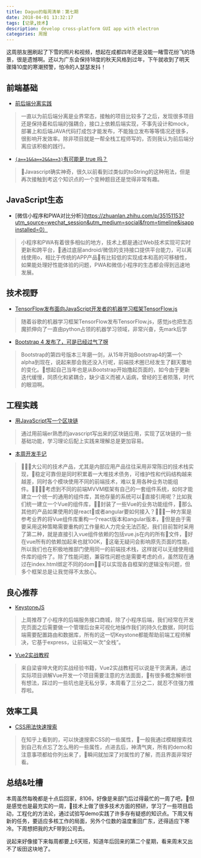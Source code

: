```yaml
---
title: Daguo的每周清单：第七期
date: 2018-04-01 13:32:17
tags: [记录,技术]
description: develop cross-platform GUI app with electron
categories: 周报
---
```


这周朋友圈刷起了下雪的照片和视频，想起在成都四年还是没能一睹雪花纷飞的场景，很是遗憾啊。还以为广东会保持18度的秋天风格到过年，下午就收到了明天骤降10度的寒潮预警，怕冷的人瑟瑟发抖！
<!--more-->

## 前端基础
- [前后端分离实践](https://mp.weixin.qq.com/s/nKvjsU2frT5NDU4DLWqvYg?scene=25#wechat_redirect)
> 一直以为前后端分离是业界常态，接触的项目比较多了之后，发现很多项目还是保持着和后端的强耦合，接口上依赖后端实现，不事先设计和mock，部署上和后端JAVA代码打成包才能发布，不能独立发布等等情况还很多，很影响开发效率。除非项目就是一帮全栈工程师写的，否则我认为前后端分离应该积极的践行。

- [`(a==1&&a==2&&a==3)`有可能是 true 吗？](https://www.tuicool.com/wx/Z3uaMzA)
> Javascript确实神奇，很久以前看到过类似的toString的这种用法，但是再次接触到考这个知识点的一个变种题目还是觉得非常有趣。

## JavaScript生态
- [微信小程序和PWA对比分析](https://zhuanlan.zhihu.com/p/35151153?utm_source=wechat_session&utm_medium=social&from=timeline&isappinstalled=0）
> 小程序和PWA有着很多相似的地方，技术上都是通过Web技术实现可实时更新和跨平台，通过底层android/微信的支持接口提供平台能力，可以离线使用o，相比于传统的APP产品有比较低的实现成本和高的可移植性，如果能处理好性能体验的问题，PWA和微信小程序的生态都会得到迅速地发展。


## 技术视野
- [TensorFlow发布面向JavaScript开发者的机器学习框架TensorFlow.js](https://juejin.im/pin/5a695e3b51882563db3cb72d?utm_medium=pwapyq&utm_source=weixinqun&from=timeline)
> 随着谷歌的机器学习框架TensorFlow发布TensorFlow.js，感觉js也把生态魔抓伸向了一直由python占领的机器学习领域，非常兴奋，先mark后学

- [Bootstrap 4 发布了，可是已经过气了呀](https://mp.weixin.qq.com/s?__biz=MzIwNjQwMzUwMQ==&mid=2247485752&idx=1&sn=c59b754ad87382c9bb0f67466036a830&chksm=97236bfaa054e2ecf4f2c9b904c99f914b4124cd96bbef00638b2ebf083b0dacf85b9abcee4f&mpshare=1&scene=1&srcid=0128yJYuM72IEU8mokTjIfoo#rd)
> Bootstrap的第四号版本三年磨一剑，从15年开始Bootstrap4的第一个alpha到现在，说起来那会我还没入行呢，前端技术圈已经发生了翻天覆地的变化。想起自己当年也是从Bootstrap开始撸起页面的，如今由于更新迭代缓慢，同质化和紧耦合，缺少语义而被人诟病，曾经的王者陨落，时代的眼泪啊。

## 工程实践
- [用JavaScript写一个区块链](https://mp.weixin.qq.com/s?__biz=MjM5MTA1MjAxMQ==&mid=2651228053&idx=1&sn=38e580fcf3d059120c4498cdaa4a20a0&chksm=bd495e118a3ed707a0ef2320e748c81a673ec402bdd74969b653e45c3f8ee7d0ae5b6b13dd56&mpshare=1&scene=1&srcid=0316Sj7aMWiooaoXiEEmbmuv#rd)
> 通过用前端er熟悉的javascript写出来的区块链应用，实现了区块链的一些基础功能，学习理论后配上实践来理解总是更加容易。

- [本周开发手记](#工程实践)
> 大公司的技术产品，尤其是内部应用产品往往采用非常陈旧的技术栈实现，稳定可靠但是同时积累着一大堆技术债务，可维护性和代码结构越来越差，同时各个模块使用不同的前端技术，难以复用各种业务功能组件。考虑到不同的前端MVVM框架有自己的一套组件系统，如何才能建立一个统一的通用的组件库，其他存量的系统可以直接引用呢？比如我们统一建立一个Vue的组件库，封装了一些Vue的业务功能组件，那么其他的产品如果使用的是react或者angular要如何接入？一种方案是参考业界的将Vue组件库重构一个react版本和angular版本，但是由于需要采用这种策略需要重构的工作量和人力完全无法匹配，我们目前暂时采用了第二种，就是直接引入vue组件依赖的包括vue.js在内的所有文件，好在vue所有的依赖加起来也就100K，这毫无疑问会影响原先页面的性能，所以我们也在积极地推部门使用同一的前端技术栈，这样就可以无缝使用组件库的组件了。除了性能问题，兼容性问题也是需要考虑的点，虽然现在通过在index.html绑定不同的dom可以实现各自框架的逻辑没有问题，但多个框架总是让我觉得不太放心。

## 良心推荐
- [KeystoneJS](https://segmentfault.com/a/1190000004646121)
> 上周推荐了小程序的后端服务接口商城，除了小程序后端，我们经常在开发完页面之后需要做一个管理后台来可视化地操作我们的持久化数据，同时后端需要配置路由和数据库，所有的这一切Keystone都能帮助前端工程师解决，它基于express，让前端又一次“全栈”。

- [Vue2实战教程](https://item.jd.com/12176536.html)
> 来自梁睿坤大佬的实战经验书籍，Vue2实战教程可以说是干货满满，通过实际项目讲解Vue开发一个项目需要注意的方法面面，有很多概念解析很有想法，踩过的一些坑也是无私分享，本周看了三分之二，就忍不住强力推荐啦。

## 效率工具
- [CSS用法快速搜索](http://cssreference.io/)
> 在知乎上看到的，可以快速搜索CSS的一些属性，一般我通过模糊搜索找到自己有点忘了怎么用的一些属性，点进去后，神清气爽，所有的demo和注意事项都给你列出来了，瞬间就加深了对属性的了解，而且界面非常好看。

## 总结&吐槽
本周虽然每晚都是十点后回家，8106，好像是来部门后过得最忙的一周了吧，但是感觉也是最充实的一周，技术上做了很多技术方面的预研，学习了一些项目启动，工程化的方法论，通过试验写demo实践了许多存有疑惑的知识点。下周又有新的任务，要适应多核工作的局面，另外个位数的温度重回广东，还得适应下寒冷。下周想把我的大F带到公司去。

说起来好像接下来每周都要上6天班，知道年后回来的第二个星期，看来周末又出不了坂田这块地了。






